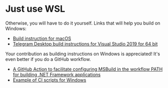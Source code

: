 # Just use WSL

Otherwise, you will have to do it yourself.
Links that will help you build on Windows:
- [Build instruction for macOS](../macos)
- [Telegram Desktop build instructions for Visual Studio 2019 for 64 bit ](https://github.com/telegramdesktop/tdesktop/blob/dev/docs/building-msvc-x64.md)

Your contribution as building instructions on Windows is appreciated!
It's even better if you do a GitHub workflow.
- [A GitHub Action to facilitate configuring MSBuild in the workflow PATH for building .NET Framework applications](https://github.com/microsoft/setup-msbuild)
- [Example of CI scripts for Windows](https://github.com/bakatrouble/pytgvoip/tree/master/ci_scripts)
